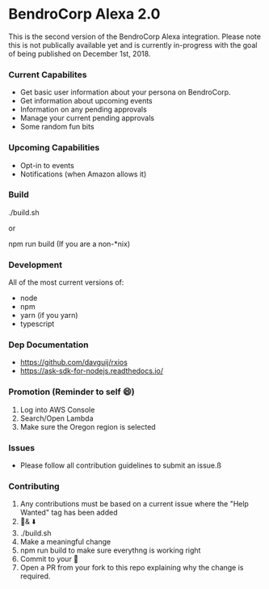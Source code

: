 # BendroCorp Alexa 2.0
This is the second version of the BendroCorp Alexa integration. Please note this is not publically available yet and is currently in-progress with the goal of being published on December 1st, 2018.

### Current Capabilites
- Get basic user information about your persona on BendroCorp.
- Get information about upcoming events
- Information on any pending approvals
- Manage your current pending approvals
- Some random fun bits

### Upcoming Capabilities
- Opt-in to events
- Notifications (when Amazon allows it)

### Build
./build.sh

or

npm run build (If you are a non-*nix)

### Development
All of the most current versions of:
- node
- npm
- yarn (if you yarn)
- typescript

### Dep Documentation
- https://github.com/davguij/rxios
- https://ask-sdk-for-nodejs.readthedocs.io/

### Promotion (Reminder to self :smile:)
1. Log into AWS Console
2. Search/Open Lambda
3. Make sure the Oregon region is selected

### Issues 
- Please follow all contribution guidelines to submit an issue.ß

### Contributing
1. Any contributions must be based on a current issue where the "Help Wanted" tag has been added
2. 🍴& ⬇️ 
3. ./build.sh
4. Make a meaningful change
5. npm run build to make sure everythng is working right
6. Commit to your 🍴
7. Open a PR from your fork to this repo explaining why the change is required.
